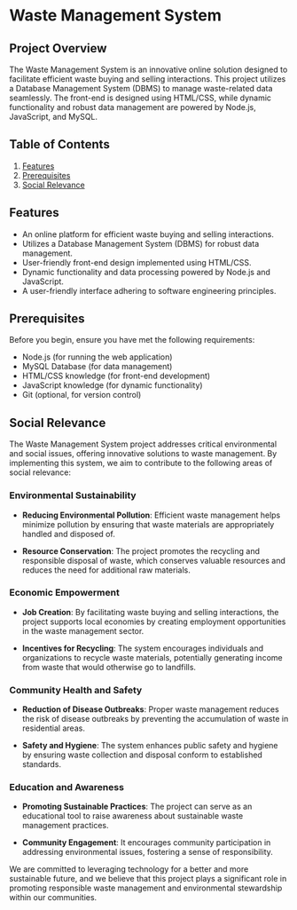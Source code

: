 # Waste Management System



## Project Overview

The Waste Management System is an innovative online solution designed to facilitate efficient waste buying and selling interactions. This project utilizes a Database Management System (DBMS) to manage waste-related data seamlessly. The front-end is designed using HTML/CSS, while dynamic functionality and robust data management are powered by Node.js, JavaScript, and MySQL.



## Table of Contents

1. [Features](#features)
2. [Prerequisites](#prerequisites)
3. [Social Relevance](#social-relevance)


## Features

- An online platform for efficient waste buying and selling interactions.
- Utilizes a Database Management System (DBMS) for robust data management.
- User-friendly front-end design implemented using HTML/CSS.
- Dynamic functionality and data processing powered by Node.js and JavaScript.
- A user-friendly interface adhering to software engineering principles.


## Prerequisites

Before you begin, ensure you have met the following requirements:

- Node.js (for running the web application)
- MySQL Database (for data management)
- HTML/CSS knowledge (for front-end development)
- JavaScript knowledge (for dynamic functionality)
- Git (optional, for version control)

## Social Relevance

The Waste Management System project addresses critical environmental and social issues, offering innovative solutions to waste management. By implementing this system, we aim to contribute to the following areas of social relevance:

### Environmental Sustainability

- **Reducing Environmental Pollution**: Efficient waste management helps minimize pollution by ensuring that waste materials are appropriately handled and disposed of.

- **Resource Conservation**: The project promotes the recycling and responsible disposal of waste, which conserves valuable resources and reduces the need for additional raw materials.

### Economic Empowerment

- **Job Creation**: By facilitating waste buying and selling interactions, the project supports local economies by creating employment opportunities in the waste management sector.

- **Incentives for Recycling**: The system encourages individuals and organizations to recycle waste materials, potentially generating income from waste that would otherwise go to landfills.

### Community Health and Safety

- **Reduction of Disease Outbreaks**: Proper waste management reduces the risk of disease outbreaks by preventing the accumulation of waste in residential areas.

- **Safety and Hygiene**: The system enhances public safety and hygiene by ensuring waste collection and disposal conform to established standards.

### Education and Awareness

- **Promoting Sustainable Practices**: The project can serve as an educational tool to raise awareness about sustainable waste management practices.

- **Community Engagement**: It encourages community participation in addressing environmental issues, fostering a sense of responsibility.

We are committed to leveraging technology for a better and more sustainable future, and we believe that this project plays a significant role in promoting responsible waste management and environmental stewardship within our communities.


